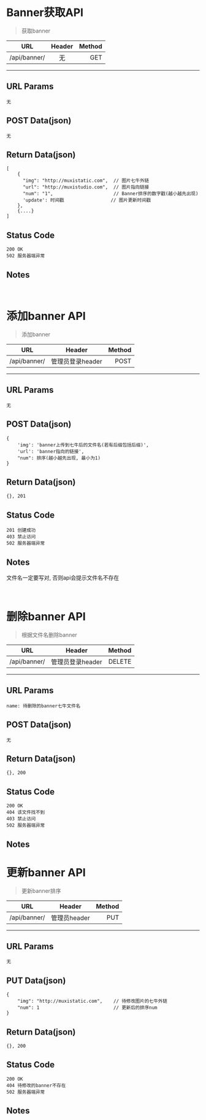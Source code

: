 # Banner获取API

> 获取banner

| URL |  Header | Method |
| ------------- |:-------------:| -----:|
| /api/banner/ | 无 | GET |

<hr/>

## URL Params

    无

## POST Data(json)

    无

## Return Data(json)

    [
        {
          "img": "http://muxistatic.com",  // 图片七牛外链
          "url": "http://muxistudio.com",  // 图片指向链接
          "num": "1",                      // Banner排序的数字戳(越小越先出现)
          'update': 时间戳                 // 图片更新时间戳
        },
        {....}
    ]

## Status Code

    200 OK
    502 服务器端异常

## Notes

<br/>

# 添加banner API

> 添加banner

| URL |  Header | Method |
| ------------- |:-------------:| -----:|
| /api/banner/ | 管理员登录header | POST |

<hr/>

## URL Params

    无

## POST Data(json)

    {
        'img': 'banner上传到七牛后的文件名(若有后缀包括后缀)',
        'url': 'banner指向的链接',
        "num": 排序(越小越先出现, 最小为1)
    }

## Return Data(json)

    {}, 201

## Status Code

    201 创建成功
    403 禁止访问
    502 服务器端异常

## Notes
文件名一定要写对, 否则api会提示文件名不存在

<br/>

# 删除banner API

> 根据文件名删除banner

| URL |  Header | Method |
| ------------- |:-------------:| -----:|
| /api/banner/ | 管理员登录header | DELETE |

<hr/>

## URL Params

    name: 待删除的banner七牛文件名

## POST Data(json)

    无

## Return Data(json)

    {}, 200

## Status Code

    200 OK
    404 该文件找不到
    403 禁止访问
    502 服务器端异常

## Notes

# 更新banner API

> 更新banner排序

| URL |  Header | Method |
| ------------- |:-------------:| -----:|
| /api/banner/ | 管理员header | PUT |

<hr/>

## URL Params

    无

## PUT Data(json)

    {
        "img": "http://muxistatic.com",    // 待修改图片的七牛外链
        "num": 1                           // 更新后的排序num
    }

## Return Data(json)

    {}, 200

## Status Code

    200 OK
    404 待修改的banner不存在
    502 服务器端异常

## Notes

